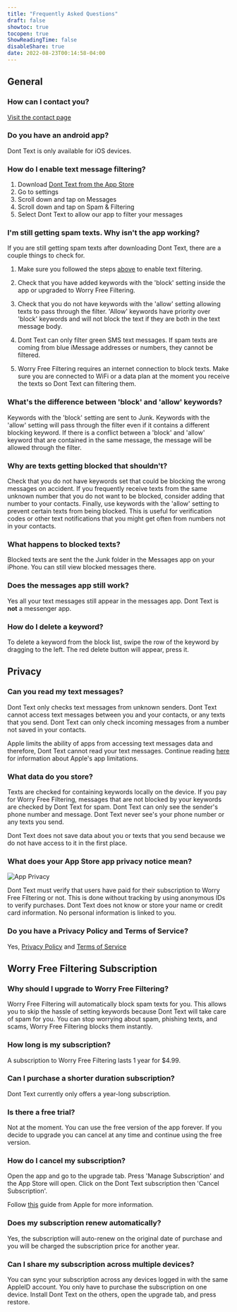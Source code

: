 ```yaml
---
title: "Frequently Asked Questions"
draft: false
showtoc: true
tocopen: true
ShowReadingTime: false
disableShare: true
date: 2022-08-23T00:14:58-04:00
---
```

## General

### How can I contact you?

[Visit the contact page](/contact)

### Do you have an android app?

Dont Text is only available for iOS devices.

### How do I enable text message filtering?

1.  Download [Dont Text from the App Store](https://apps.apple.com/us/app/dont-text/id1540836811)
2.  Go to settings
3.  Scroll down and tap on Messages
4.  Scroll down and tap on Spam & Filtering
5.  Select Dont Text to allow our app to filter your messages

### I'm still getting spam texts. Why isn't the app working?

If you are still getting spam texts after downloading Dont Text, there are a couple things to check for.

1. Make sure you followed the steps [above](#how-do-i-enable-text-message-filtering) to enable text filtering. 

2. Check that you have added keywords with the 'block' setting inside the app or upgraded to Worry Free Filtering.

3. Check that you do not have keywords with the 'allow' setting allowing texts to pass through the filter. 'Allow' keywords have priority over 'block' keywords and will not block the text if they are both in the text message body.

4. Dont Text can only filter green SMS text messages. If spam texts are coming from blue iMessage addresses or numbers, they cannot be filtered.

5. Worry Free Filtering requires an internet connection to block texts. Make sure you are connected to WiFi or a data plan at the moment you receive the texts so Dont Text can filtering them.


### What's the difference between 'block' and 'allow' keywords?

Keywords with the 'block' setting are sent to Junk. Keywords with the 'allow' setting will pass through the filter even if it contains a different blocking keyword. If there is a conflict between a 'block' and 'allow' keyword that are contained in the same message, the message will be allowed through the filter.

### Why are texts getting blocked that shouldn't?

Check that you do not have keywords set that could be blocking the wrong messages on accident. If you frequently receive texts from the same unknown number that you do not want to be blocked, consider adding that number to your contacts. Finally, use keywords with the 'allow' setting to prevent certain texts from being blocked. This is useful for verification codes or other text notifications that you might get often from numbers not in your contacts.

### What happens to blocked texts?

Blocked texts are sent the the Junk folder in the Messages app on your iPhone. You can still view blocked messages there.


### Does the messages app still work?

Yes all your text messages still appear in the messages app. Dont Text is **not** a messenger app.

### How do I delete a keyword?

To delete a keyword from the block list, swipe the row of the keyword by dragging to the left. The red delete button will appear, press it.

## Privacy

### Can you read my text messages?

Dont Text only checks text messages from unknown senders. Dont Text cannot access text messages between you and your contacts, or any texts that you send. Dont Text can only check incoming messages from a number not saved in your contacts.

Apple limits the ability of apps from accessing text messages data and therefore, Dont Text cannot read your text messages. Continue reading [here](https://developer.apple.com/documentation/sms_and_call_reporting/sms_and_mms_message_filtering) for information about Apple's app limitations.

### What data do you store?

Texts are checked for containing keywords locally on the device. If you pay for Worry Free Filtering, messages that are not blocked by your keywords are checked by Dont Text for spam. Dont Text can only see the sender's phone number and message. Dont Text never see's your phone number or any texts you send.

Dont Text does not save data about you or texts that you send because we do not have access to it in the first place.

### What does your App Store app privacy notice mean?
![App Privacy](/assets/images/appPrivacy.PNG#center "App Privacy")

Dont Text must verify that users have paid for their subscription to Worry Free Filtering or not. This is done without tracking by using anonymous IDs to verify purchases. Dont Text does not know or store your name or credit card information. No personal information is linked to you.

### Do you have a Privacy Policy and Terms of Service?

Yes, [Privacy Policy](/privacy) and [Terms of Service](/tos)

## Worry Free Filtering Subscription

### Why should I upgrade to Worry Free Filtering?

Worry Free Filtering will automatically block spam texts for you. This allows you to skip the hassle of setting keywords because Dont Text will take care of spam for you. You can stop worrying about spam, phishing texts, and scams, Worry Free Filtering blocks them instantly.

### How long is my subscription?

A subscription to Worry Free Filtering lasts 1 year for $4.99.

### Can I purchase a shorter duration subscription?

Dont Text currently only offers a year-long subscription.

### Is there a free trial?

Not at the moment. You can use the free version of the app forever. If you decide to upgrade you can cancel at any time and continue using the free version.

### How do I cancel my subscription?

Open the app and go to the upgrade tab. Press 'Manage Subscription' and the App Store will open. Click on the Dont Text subscription then 'Cancel Subscription'.

Follow [this](https://support.apple.com/guide/iphone/manage-purchases-subscriptions-settings-iph3dfd91de/ios) guide from Apple for more information.

### Does my subscription renew automatically?

Yes, the subscription will auto-renew on the original date of purchase and you will be charged the subscription price for another year.

### Can I share my subscription across multiple devices?

You can sync your subscription across any devices logged in with the same AppleID account. You only have to purchase the subscription on one device. Install Dont Text on the others, open the upgrade tab, and press restore. 
